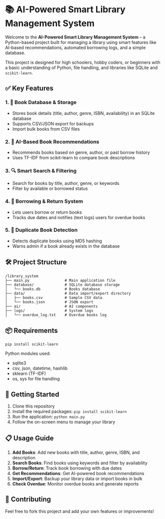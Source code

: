 # 📚 AI-Powered Smart Library Management System

Welcome to the **AI-Powered Smart Library Management System** – a Python-based project built for managing a library using smart features like AI-based recommendations, automated borrowing logs, and a simple database.

This project is designed for high schoolers, hobby coders, or beginners with a basic understanding of Python, file handling, and libraries like SQLite and `scikit-learn`.

## ✅ Key Features

### 1. 📖 Book Database & Storage
- Stores book details (title, author, genre, ISBN, availability) in an SQLite database
- Supports CSV/JSON export for backups
- Import bulk books from CSV files

### 2. 🧠 AI-Based Book Recommendations
- Recommends books based on genre, author, or past borrow history
- Uses TF-IDF from scikit-learn to compare book descriptions

### 3. 🔍 Smart Search & Filtering
- Search for books by title, author, genre, or keywords
- Filter by available or borrowed status

### 4. 🔁 Borrowing & Return System
- Lets users borrow or return books
- Tracks due dates and notifies (text logs) users for overdue books

### 5. 📛 Duplicate Book Detection
- Detects duplicate books using MD5 hashing
- Warns admin if a book already exists in the database

## 🛠️ Project Structure

```
/library_system
├── main.py                # Main application file
├── database/              # SQLite database storage
│   └── books.db           # Books database
├── data/                  # Data import/export directory
│   ├── books.csv          # Sample CSV data
│   └── books.json         # JSON export
├── ai/                    # AI components
├── logs/                  # System logs
│   └── overdue_log.txt    # Overdue books log
```

## 📦 Requirements

```
pip install scikit-learn
```

Python modules used:
- sqlite3
- csv, json, datetime, hashlib
- sklearn (TF-IDF)
- os, sys for file handling

## 🚀 Getting Started

1. Clone this repository
2. Install the required packages: `pip install scikit-learn`
3. Run the application: `python main.py`
4. Follow the on-screen menu to manage your library

## 📋 Usage Guide

1. **Add Books**: Add new books with title, author, genre, ISBN, and description
2. **Search Books**: Find books using keywords and filter by availability
3. **Borrow/Return**: Track book borrowing with due dates
4. **Get Recommendations**: Get AI-powered book recommendations
5. **Import/Export**: Backup your library data or import books in bulk
6. **Check Overdue**: Monitor overdue books and generate reports

## 🤝 Contributing

Feel free to fork this project and add your own features or improvements!